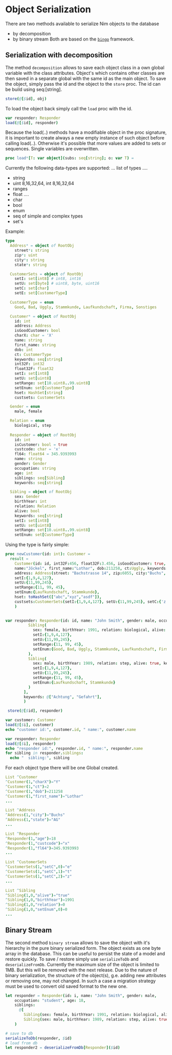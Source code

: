 # Object Serialization
There are two methods available to serialize Nim objects to the database
- by decomposition
- by binary stream
Both are based on the [`bingo`](https://github.com/planetis-m/bingo) framework.

## Serialization with decomposition
The method `decomposition` allows to save each object class in a own global variable with the class attributes. Object's which contains other classes
are then saved in a separate global with the same id as the main object. 
To save the object, simply pass the id and the object to the `store` proc.
The id can be build using seq:[string].
```nim
store(@[$id], obj)
````
To load the object back simply call the `load` proc with the id.
```nim
var responder: Responder
load(@[$id], responder)
```

Because the load(..) methods have a modifiable object in the proc signature, it is important to create always a new empty instance of such object before calling load(..). Otherwise it's possible that more values are added to sets or sequences. Single variables are overwritten.

```nim
proc load*[T: var object](subs: seq[string]; o: var T) =
```

Currently the following data-types are supported:
... list of types ....
- string
- uint 8,16,32,64, int 8,16,32,64
- ranges
- float ....
- char
- bool
- enum
- seq of simple and complex types
- set's

Example:
```nim
type 
  Address* = object of RootObj
    street*: string
    zip*: uint
    city*: string
    state*: string

  CustomerSets = object of RootObj 
    setI: set[int8] # int8, int16
    setU: set[byte] # uint8, byte, uint16
    setC: set[char]
    setE: set[CustomerType]

  CustomerType = enum
    Good, Bad, Uggly, Stammkunde, Laufkundschaft, Firma, Sonstiges

  Customer* = object of RootObj
    id: int
    address: Address
    isGoodCustomer: bool
    charX: char = 'X'
    name: string
    first_name: string
    dob: int
    ct: CustomerType
    keywords: seq[string]
    int32F: int32
    float32F: float32
    setI: set[int8]
    setU: set[uint8]
    setRange: set[10.uint8..99.uint8]
    setEnum: set[CustomerType]
    hset: HashSet[string]
    custsets: CustomerSets

  Gender = enum
    male, female

  Relation = enum
    biological, step
    
  Responder = object of RootObj
    id: int
    isCustomer: bool = true
    custcode: char = 'x'
    fl64: float64 = 345.9393993
    name: string
    gender: Gender
    occupation: string
    age: int
    siblings: seq[Sibling]
    keywords: seq[string]

  Sibling = object of RootObj
    sex: Gender
    birthYear: int
    relation: Relation
    alive: bool
    keywords: seq[string]
    setI: set[int8]
    setU: set[uint8]
    setRange: set[10.uint8..99.uint8]
    setEnum: set[CustomerType]
```
Using the type is fairly simple:
```nim
proc newCustomer(id: int): Customer =
  result =
    Customer(id: id, int32F:456, float32F:3.456, isGoodCustomer: true, charX:'Y', 
    name:"Jöckel", first_name:"Lothar", dob:211258, ct:Uggly, keywords: @["Besteller", "Versender"],
    address: Address(street: "Bachstrasse 14", zip:6055, city:"Buchs", state:"AG"),
    setI:{1,9,4,127},
    setU:{11,99,245},
    setRange:{11, 99, 45},
    setEnum:{Laufkundschaft, Stammkunde},
    hset: toHashSet(["abc","xyz","asdf"]),
    custsets:CustomerSets(setI:{1,9,4,127}, setU:{11,99,245}, setC:{'z','t','e'}, setE:{Laufkundschaft, Stammkunde}),
    )

    
var responder: Responder(id: id, name: "John Smith", gender: male, occupation: "student", age: 18, siblings: @[
          Sibling(
            sex: female, birthYear: 1991, relation: biological, alive: true,
            setI:{1,9,4,127},
            setU:{11,99,245},
            setRange:{11, 99, 45},
            setEnum:{Good, Bad, Uggly, Stammkunde, Laufkundschaft, Firma, Sonstiges}
          ),
          Sibling(
            sex: male, birthYear: 1989, relation: step, alive: true, keywords: @["Stark", "Regen"],
            setI:{1,9,4,127},
            setU:{11,99,245},
            setRange:{11, 99, 45},
            setEnum:{Laufkundschaft, Stammkunde}
          )
        ],
        keywords: @["Achtung", "Gefahrt"],
        )

 store(@[$id], responder)

var customer: Customer
load(@[$i], customer)
echo "customer id:", customer.id, " name:", customer.name

var responder: Responder
load(@[$i], responder)
echo "responder id:", responder.id, " name:", responder.name
for sibling in responder.siblings:
  echo "  sibling:", sibling
```
For each object type there will be one Global created.
```nim
List ^Customer
^Customer(1,"charX")="Y"
^Customer(1,"ct")=2
^Customer(1,"dob")=211258
^Customer(1,"first_name")="Lothar"
...
```
```nim
List ^Address
^Address(1,"city")="Buchs"
^Address(1,"state")="AG"
...
```
```nim
List ^Responder
^Responder(1,"age")=18
^Responder(1,"custcode")="x"
^Responder(1,"fl64")=345.9393993
...
```
```nim
List ^CustomerSets
^CustomerSets(1,"setC",0)="e"
^CustomerSets(1,"setC",1)="t"
^CustomerSets(1,"setC",2)="z"
...
```

```nim
List ^Sibling
^Sibling(1,0,"alive")="true"
^Sibling(1,0,"birthYear")=1991
^Sibling(1,0,"relation")=0
^Sibling(1,0,"setEnum",0)=0
...
```
## Binary Stream
The second method `binary stream` allows to save the object with it's hierarchy in the pure binary serialized form. The object exists as one byte array in the database. This can be useful to persist the state of a model and restore quickly.
To save / restore simply use `serializeToDb` and `deserializeFromDb`.
Currently the maximum size of the object is limited to 1MB. But this will be removed with the next release.
Due to the nature of binary serialization, the structure of the object(s), g.e. adding new attributes or removing one, may not changed. In such a case a migration strategy must be used to convert old saved format to the new one.

```nim
let responder = Responder(id: i, name: "John Smith", gender: male,
    occupation: "student", age: 18,
    siblings: 
      @[
        Sibling(sex: female, birthYear: 1991, relation: biological, alive: true),
        Sibling(sex: male, birthYear: 1989, relation: step, alive: true)]
    )

# save to db
serializeToDb(responder, $id)
# load from db
let responder2 = deserializeFromDb[Responder]($id)
```
